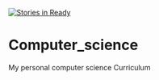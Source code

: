 [![Stories in Ready](https://badge.waffle.io/craig91/Computer_science.png?label=ready&title=Ready)](https://waffle.io/craig91/Computer_science)
# Computer_science
My personal computer science Curriculum 
